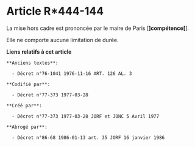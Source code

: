 # Article R*444-144

La mise hors cadre est prononcée par le maire de Paris [**]compétence[**].

Elle ne comporte aucune limitation de durée.

**Liens relatifs à cet article**

	**Anciens textes**:

	  - Décret n°76-1041 1976-11-16 ART. 126 AL. 3

	**Codifié par**:

	  - Décret n°77-373 1977-03-28

	**Créé par**:

	  - Décret n°77-373 1977-03-28 JORF et JONC 5 Avril 1977

	**Abrogé par**:

	  - Décret n°86-68 1986-01-13 art. 35 JORF 16 janvier 1986
